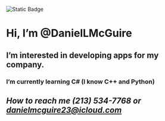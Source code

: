 ![Static Badge](https://img.shields.io/badge/MainLanguages-C%2B%2B%20%26%20Python-red)
# Hi, I’m @DanielLMcGuire
## I’m interested in developing apps for my company.
### I’m currently learning C# (I know C++ and Python)
## ***How to reach me (213) 534-7768 or danielmcguire23@icloud.com***

<!---
DanielLMcGuire/DanielLMcGuire is a ✨ special ✨ repository because its `README.md` (this file) appears on your GitHub profile.
You can click the Preview link to take a look at your changes.
--->
